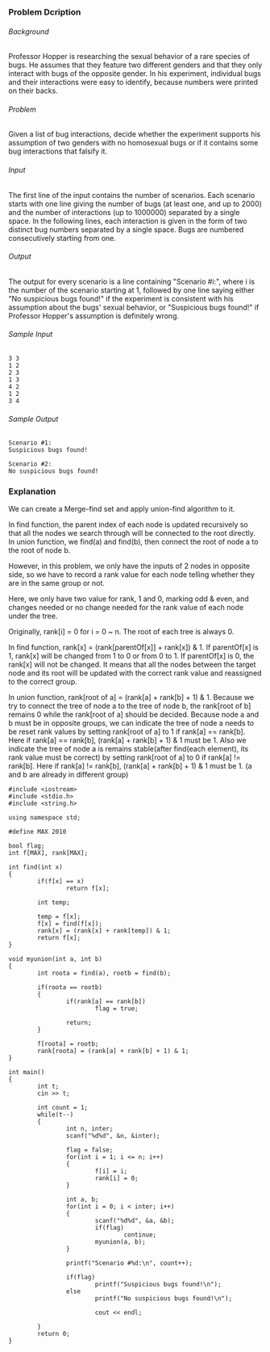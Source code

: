 ### Problem Dcription

###### Background 
Professor Hopper is researching the sexual behavior of a rare species of bugs. He assumes that they feature two different genders and that they only interact with bugs of the opposite gender. In his experiment, individual bugs and their interactions were easy to identify, because numbers were printed on their backs. 
 

###### Problem 
Given a list of bug interactions, decide whether the experiment supports his assumption of two genders with no homosexual bugs or if it contains some bug interactions that falsify it.
 

###### Input
The first line of the input contains the number of scenarios. Each scenario starts with one line giving the number of bugs (at least one, and up to 2000) and the number of interactions (up to 1000000) separated by a single space. In the following lines, each interaction is given in the form of two distinct bug numbers separated by a single space. Bugs are numbered consecutively starting from one.
 

###### Output
The output for every scenario is a line containing "Scenario #i:", where i is the number of the scenario starting at 1, followed by one line saying either "No suspicious bugs found!" if the experiment is consistent with his assumption about the bugs' sexual behavior, or "Suspicious bugs found!" if Professor Hopper's assumption is definitely wrong.


###### Sample Input
	3 3 
	1 2
	2 3
	1 3
	4 2
	1 2
	3 4
 

###### Sample Output
	Scenario #1:
	Suspicious bugs found!
	
	Scenario #2:
	No suspicious bugs found!


### Explanation

We can create a Merge-find set and apply union-find algorithm to it.

In find function, the parent index of each node is updated recursively so that all the nodes we search through will be connected to the root directly.
In union function, we find(a) and find(b), then connect the root of node a to the root of node b.

However, in this problem, we only have the inputs of 2 nodes in opposite side, so we have to record a rank value for each node telling whether they are in the same group or not.

Here, we only have two value for rank, 1 and 0, marking odd & even, and changes needed or no change needed for the rank value of each node under the tree.

Originally, rank[i] = 0 for i = 0 ~ n.
The root of each tree is always 0.

In find function, rank[x] = (rank[parentOf[x]] + rank[x]) & 1.
If parentOf[x] is 1, rank[x] will be changed from 1 to 0 or from 0 to 1. If parentOf[x] is 0, the rank[x] will not be changed.
It means that all the nodes between the target node and its root will be updated with the correct rank value and reassigned to the correct group. 

In union function, rank[root of a] = (rank[a] + rank[b] + 1) & 1. 
Because we try to connect the tree of node a to the tree of node b, the rank[root of b] remains 0 while the rank[root of a] should be decided. 
Because node a and b must be in opposite groups, we can indicate the tree of node a needs to be reset rank values by setting rank[root of a] to 1 if rank[a] == rank[b].
Here if rank[a] == rank[b], (rank[a] + rank[b] + 1) & 1 must be 1.
Also we indicate the tree of node a is remains stable(after find(each element), its rank value must be correct) by setting rank[root of a] to 0 if rank[a] != rank[b].
Here if rank[a] != rank[b], (rank[a] + rank[b] + 1) & 1 must be 1. (a and b are already in different group)

	#include <iostream>
	#include <stdio.h>
	#include <string.h>
	
	using namespace std;
	
	#define MAX 2010
	
	bool flag;
	int f[MAX], rank[MAX];
	
	int find(int x)
	{
	        if(f[x] == x)
	                return f[x];
	
	        int temp;
	
	        temp = f[x];
	        f[x] = find(f[x]);
	        rank[x] = (rank[x] + rank[temp]) & 1;
	        return f[x];
	}
	
	void myunion(int a, int b)
	{
	        int roota = find(a), rootb = find(b);
	
	        if(roota == rootb)
	        {
	                if(rank[a] == rank[b])
	                        flag = true;
	
	                return;
	        }
	
	        f[roota] = rootb;
	        rank[roota] = (rank[a] + rank[b] + 1) & 1;
	}
	
	int main()
	{
	        int t;
	        cin >> t;
	
	        int count = 1;
	        while(t--)
	        {
	                int n, inter;
	                scanf("%d%d", &n, &inter);
	
	                flag = false;
	                for(int i = 1; i <= n; i++)
	                {
	                        f[i] = i;
	                        rank[i] = 0;
	                }
	
	                int a, b;
	                for(int i = 0; i < inter; i++)
	                {
	                        scanf("%d%d", &a, &b);
	                        if(flag)
	                                continue;
	                        myunion(a, b);
	                }
	
	                printf("Scenario #%d:\n", count++);
	
	                if(flag)
	                        printf("Suspicious bugs found!\n");
	                else
	                        printf("No suspicious bugs found!\n");
	
	                        cout << endl;
	
	        }
	        return 0;
	}
